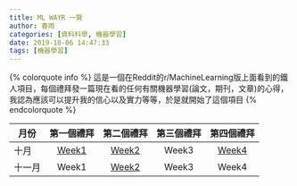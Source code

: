 ```yaml
---
title: ML WAYR 一覽
author: 春雨
categories: [資料科學, 機器學習]
date: 2019-10-06 14:47:33
tags: [機器學習]
---
```


{% colorquote info %}
這是一個在Reddit的r/MachineLearning版上面看到的鐵人項目，每個禮拜發一篇現在看的任何有關機器學習(論文，期刊，文章)的心得，我認為應該可以提升我的信心以及實力等等，於是就開始了這個項目
{% endcolorquote %}


月份 | 第一個禮拜 | 第二個禮拜| 第三個禮拜 | 第四個禮拜 |
---|:---:|:-:|:-: | :-:
十月 | [Week1](https://robinsonweng.github.io/2019/10/06/ML-wayr-20191006/) | [Week2](https://robinsonweng.github.io/2019/10/14/ML-wayr-20191014/) | Week3 | [Week4](ML-wayr-20191006) | 
十一月 | Week1 | [Week2](https://robinsonweng.github.io/2019/11/10/ML-wayr-20191110/) | Week3 | Week4 |